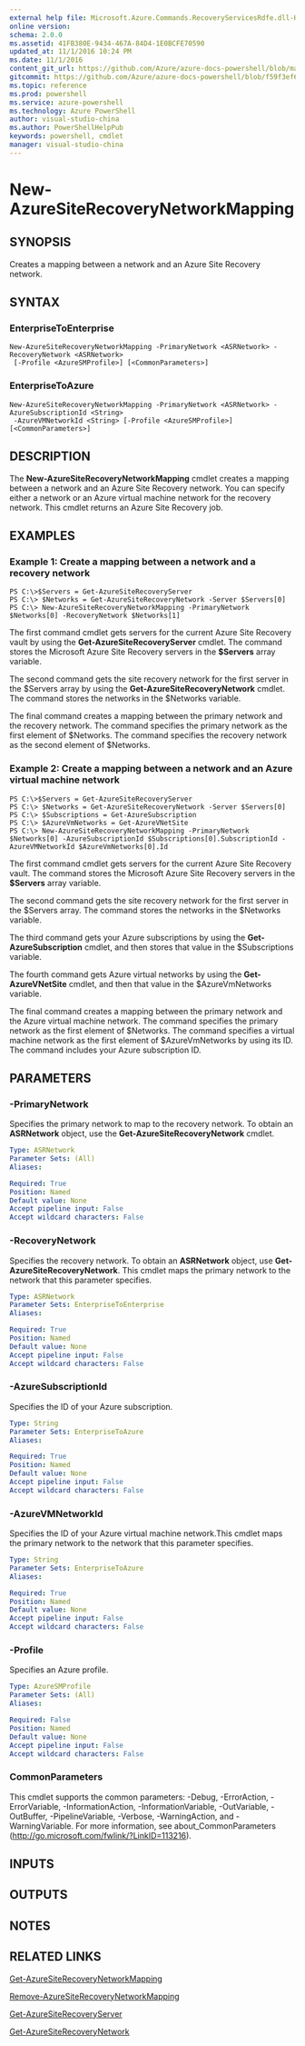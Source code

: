 ```yaml
---
external help file: Microsoft.Azure.Commands.RecoveryServicesRdfe.dll-Help.xml
online version: 
schema: 2.0.0
ms.assetid: 41FB380E-9434-467A-84D4-1E0BCFE70590
updated_at: 11/1/2016 10:24 PM
ms.date: 11/1/2016
content_git_url: https://github.com/Azure/azure-docs-powershell/blob/master/azureps-cmdlets-docs/ServiceManagement/Azure.SiteRecovery/v2.1.0/New-AzureSiteRecoveryNetworkMapping.md
gitcommit: https://github.com/Azure/azure-docs-powershell/blob/f59f3ef60bc592383812213e69fd77ba950759ed/azureps-cmdlets-docs/ServiceManagement/Azure.SiteRecovery/v2.1.0/New-AzureSiteRecoveryNetworkMapping.md
ms.topic: reference
ms.prod: powershell
ms.service: azure-powershell
ms.technology: Azure PowerShell
author: visual-studio-china
ms.author: PowerShellHelpPub
keywords: powershell, cmdlet
manager: visual-studio-china
---
```


# New-AzureSiteRecoveryNetworkMapping

## SYNOPSIS
Creates a mapping between a network and an Azure Site Recovery network.

## SYNTAX

### EnterpriseToEnterprise
```
New-AzureSiteRecoveryNetworkMapping -PrimaryNetwork <ASRNetwork> -RecoveryNetwork <ASRNetwork>
 [-Profile <AzureSMProfile>] [<CommonParameters>]
```

### EnterpriseToAzure
```
New-AzureSiteRecoveryNetworkMapping -PrimaryNetwork <ASRNetwork> -AzureSubscriptionId <String>
 -AzureVMNetworkId <String> [-Profile <AzureSMProfile>] [<CommonParameters>]
```

## DESCRIPTION
The **New-AzureSiteRecoveryNetworkMapping** cmdlet creates a mapping between a network and an Azure Site Recovery network.
You can specify either a network or an Azure virtual machine network for the recovery network.
This cmdlet returns an Azure Site Recovery job.

## EXAMPLES

### Example 1: Create a mapping between a network and a recovery network
```
PS C:\>$Servers = Get-AzureSiteRecoveryServer
PS C:\> $Networks = Get-AzureSiteRecoveryNetwork -Server $Servers[0]
PS C:\> New-AzureSiteRecoveryNetworkMapping -PrimaryNetwork $Networks[0] -RecoveryNetwork $Networks[1]
```

The first command cmdlet gets servers for the current Azure Site Recovery vault by using the **Get-AzureSiteRecoveryServer** cmdlet.
The command stores the Microsoft Azure Site Recovery servers in the **$Servers** array variable.

The second command gets the site recovery network for the first server in the $Servers array by using the **Get-AzureSiteRecoveryNetwork** cmdlet.
The command stores the networks in the $Networks variable.

The final command creates a mapping between the primary network and the recovery network.
The command specifies the primary network as the first element of $Networks.
The command specifies the recovery network as the second element of $Networks.

### Example 2: Create a mapping between a network and an Azure virtual machine network
```
PS C:\>$Servers = Get-AzureSiteRecoveryServer
PS C:\> $Networks = Get-AzureSiteRecoveryNetwork -Server $Servers[0]
PS C:\> $Subscriptions = Get-AzureSubscription
PS C:\> $AzureVmNetworks = Get-AzureVNetSite
PS C:\> New-AzureSiteRecoveryNetworkMapping -PrimaryNetwork $Networks[0] -AzureSubscriptionId $Subscriptions[0].SubscriptionId -AzureVMNetworkId $AzureVmNetworks[0].Id
```

The first command cmdlet gets servers for the current Azure Site Recovery vault.
The command stores the Microsoft Azure Site Recovery servers in the **$Servers** array variable.

The second command gets the site recovery network for the first server in the $Servers array.
The command stores the networks in the $Networks variable.

The third command gets your Azure subscriptions by using the **Get-AzureSubscription** cmdlet, and then stores that value in the $Subscriptions variable.

The fourth command gets Azure virtual networks by using the **Get-AzureVNetSite** cmdlet, and then that value in the $AzureVmNetworks variable.

The final command creates a mapping between the primary network and the Azure virtual machine network.
The command specifies the primary network as the first element of $Networks.
The command specifies a virtual machine network as the first element of $AzureVmNetworks by using its ID.
The command includes your Azure subscription ID.

## PARAMETERS

### -PrimaryNetwork
Specifies the primary network to map to the recovery network.
To obtain an **ASRNetwork** object, use the **Get-AzureSiteRecoveryNetwork** cmdlet.

```yaml
Type: ASRNetwork
Parameter Sets: (All)
Aliases: 

Required: True
Position: Named
Default value: None
Accept pipeline input: False
Accept wildcard characters: False
```

### -RecoveryNetwork
Specifies the recovery network.
To obtain an **ASRNetwork** object, use **Get-AzureSiteRecoveryNetwork**.
This cmdlet maps the primary network to the network that this parameter specifies.

```yaml
Type: ASRNetwork
Parameter Sets: EnterpriseToEnterprise
Aliases: 

Required: True
Position: Named
Default value: None
Accept pipeline input: False
Accept wildcard characters: False
```

### -AzureSubscriptionId
Specifies the ID of your Azure subscription.

```yaml
Type: String
Parameter Sets: EnterpriseToAzure
Aliases: 

Required: True
Position: Named
Default value: None
Accept pipeline input: False
Accept wildcard characters: False
```

### -AzureVMNetworkId
Specifies the ID of your Azure virtual machine network.This cmdlet maps the primary network to the network that this parameter specifies.

```yaml
Type: String
Parameter Sets: EnterpriseToAzure
Aliases: 

Required: True
Position: Named
Default value: None
Accept pipeline input: False
Accept wildcard characters: False
```

### -Profile
Specifies an Azure profile.

```yaml
Type: AzureSMProfile
Parameter Sets: (All)
Aliases: 

Required: False
Position: Named
Default value: None
Accept pipeline input: False
Accept wildcard characters: False
```

### CommonParameters
This cmdlet supports the common parameters: -Debug, -ErrorAction, -ErrorVariable, -InformationAction, -InformationVariable, -OutVariable, -OutBuffer, -PipelineVariable, -Verbose, -WarningAction, and -WarningVariable. For more information, see about_CommonParameters (http://go.microsoft.com/fwlink/?LinkID=113216).

## INPUTS

## OUTPUTS

## NOTES

## RELATED LINKS

[Get-AzureSiteRecoveryNetworkMapping](xref:ServiceManagement/Azure.SiteRecovery/v2.1.0/Get-AzureSiteRecoveryNetworkMapping.md)

[Remove-AzureSiteRecoveryNetworkMapping](xref:ServiceManagement/Azure.SiteRecovery/v2.1.0/Remove-AzureSiteRecoveryNetworkMapping.md)

[Get-AzureSiteRecoveryServer](xref:ServiceManagement/Azure.SiteRecovery/v2.1.0/Get-AzureSiteRecoveryServer.md)

[Get-AzureSiteRecoveryNetwork](xref:ServiceManagement/Azure.SiteRecovery/v2.1.0/Get-AzureSiteRecoveryNetwork.md)


